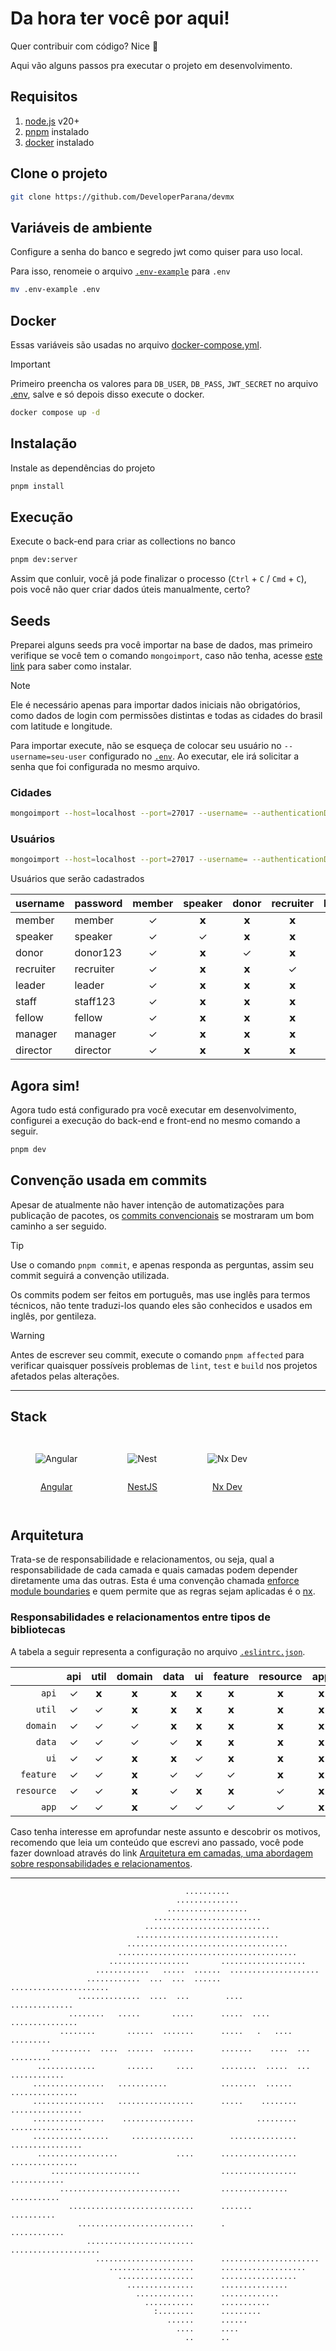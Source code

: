 # Da hora ter você por aqui!

Quer contribuir com código? Nice 🤘

Aqui vão alguns passos pra executar o projeto em desenvolvimento.

## Requisitos

1. [node.js](https://nodejs.org/pt/download) v20+
1. [pnpm](https://pnpm.io/installation) instalado
1. [docker](https://docs.docker.com/engine/install) instalado

## Clone o projeto

```sh
git clone https://github.com/DeveloperParana/devmx
```

## Variáveis de ambiente

Configure a senha do banco e segredo jwt como quiser para uso local.

Para isso, renomeie o arquivo [`.env-example`](./.env-example) para `.env`

```sh
mv .env-example .env
```

## Docker

Essas variáveis são usadas no arquivo [docker-compose.yml](./docker-compose.yml).

> [!IMPORTANT]
> Primeiro preencha os valores para `DB_USER`, `DB_PASS`, `JWT_SECRET` no arquivo [.env](./.env), salve e só depois disso execute o docker.

```sh
docker compose up -d
```

## Instalação

Instale as dependências do projeto

```sh
pnpm install
```

## Execução

Execute o back-end para criar as collections no banco

```sh
pnpm dev:server
```

Assim que conluir, você já pode finalizar o processo (`Ctrl` + `C` / `Cmd` + `C`), pois você não quer criar dados úteis manualmente, certo?

## Seeds

Preparei alguns seeds pra você importar na base de dados, mas primeiro verifique se você tem o comando `mongoimport`, caso não tenha, acesse [este link](https://www.mongodb.com/pt-br/docs/database-tools/installation/installation/#installing-the-database-tools) para saber como instalar.

> [!NOTE]
> Ele é necessário apenas para importar dados iniciais não obrigatórios, como dados de login com permissões distintas e todas as cidades do brasil com latitude e longitude.

Para importar execute, não se esqueça de colocar seu usuário no `--username=seu-user` configurado no [`.env`](./.env). Ao executar, ele irá solicitar a senha que foi configurada no mesmo arquivo.

### Cidades

```sh
mongoimport --host=localhost --port=27017 --username= --authenticationDatabase=admin --db=devparana --collection=citycollections --file=assets/seeds/city-collection.json
```

### Usuários

```sh
mongoimport --host=localhost --port=27017 --username= --authenticationDatabase=admin --db=devparana --collection=accountcollections --file=assets/seeds/account-collection.json
```

Usuários que serão cadastrados

| username  | password  | member | speaker | donor | recruiter | leader | staff | fellow | manager | director |
| --------- | --------- | :----: | :-----: | :---: | :-------: | :----: | :---: | :----: | :-----: | :------: |
| member    | member    |   ✓    |    𝘅    |   𝘅   |     𝘅     |   𝘅    |   𝘅   |   𝘅    |    𝘅    |    𝘅     |
| speaker   | speaker   |   ✓    |    ✓    |   𝘅   |     𝘅     |   𝘅    |   𝘅   |   𝘅    |    𝘅    |    𝘅     |
| donor     | donor123  |   ✓    |    𝘅    |   ✓   |     𝘅     |   𝘅    |   𝘅   |   𝘅    |    𝘅    |    𝘅     |
| recruiter | recruiter |   ✓    |    𝘅    |   𝘅   |     ✓     |   𝘅    |   𝘅   |   𝘅    |    𝘅    |    𝘅     |
| leader    | leader    |   ✓    |    𝘅    |   𝘅   |     𝘅     |   ✓    |   𝘅   |   𝘅    |    𝘅    |    𝘅     |
| staff     | staff123  |   ✓    |    𝘅    |   𝘅   |     𝘅     |   𝘅    |   ✓   |   𝘅    |    𝘅    |    𝘅     |
| fellow    | fellow    |   ✓    |    𝘅    |   𝘅   |     𝘅     |   𝘅    |   𝘅   |   ✓    |    𝘅    |    𝘅     |
| manager   | manager   |   ✓    |    𝘅    |   𝘅   |     𝘅     |   𝘅    |   𝘅   |   𝘅    |    ✓    |    𝘅     |
| director  | director  |   ✓    |    𝘅    |   𝘅   |     𝘅     |   𝘅    |   𝘅   |   𝘅    |    𝘅    |    ✓     |

## Agora sim!

Agora tudo está configurado pra você executar em desenvolvimento, configurei a execução do back-end e front-end no mesmo comando a seguir.

```sh
pnpm dev
```

## Convenção usada em commits

Apesar de atualmente não haver intenção de automatizações para publicação de pacotes, os [commits convencionais](https://conventionalcommits.org/pt-br/v1.0.0) se mostraram um bom caminho a ser seguido.

> [!TIP]
> Use o comando `pnpm commit`, e apenas responda as perguntas, assim seu commit seguirá a convenção utilizada.

Os commits podem ser feitos em português, mas use inglês para termos técnicos, não tente traduzi-los quando eles são conhecidos e usados em inglês, por gentileza.

> [!WARNING]
> Antes de escrever seu commit, execute o comando `pnpm affected` para verificar quaisquer possíveis problemas de `lint`, `test` e `build` nos projetos afetados pelas alterações.

---

## Stack

<section style="display: flex">

<figure style="display: inline-flex; flex-direction: column">

![Angular](./assets/logos/angular.svg)

  <figcaption style="text-align: center">
  
  [Angular](https://angular.dev)
  
  </figcaption>

</figure>

<figure style="display: inline-flex; flex-direction: column">

![Nest](./assets/logos/nestjs.svg)

  <figcaption style="text-align: center">
  
  [NestJS](https://docs.nestjs.com)
  
  </figcaption>

</figure>

<figure style="display: inline-flex; flex-direction: column">

![Nx Dev](./assets/logos/nx-dev.svg)

  <figcaption style="text-align: center">
  
  [Nx Dev](https://nx.dev)
  
  </figcaption>

</figure>

</section>

## Arquitetura

Trata-se de responsabilidade e relacionamentos, ou seja, qual a responsabilidade de cada camada e quais camadas podem depender diretamente uma das outras. Esta é uma convenção chamada [enforce module boundaries](https://nx.dev/features/enforce-module-boundaries#enforce-module-boundaries) e quem permite que as regras sejam aplicadas é o [nx](https://nx.dev).

### Responsabilidades e relacionamentos entre tipos de bibliotecas

A tabela a seguir representa a configuração no arquivo [`.eslintrc.json`](.eslintrc.json).

|            | api | util | domain | data | ui  | feature | resource | app |
| ---------: | :-: | :--: | :----: | :--: | :-: | :-----: | :------: | :-: |
|      `api` |  ✓  |  𝘅   |   𝘅    |  𝘅   |  𝘅  |    𝘅    |    𝘅     |  𝘅  |
|     `util` |  ✓  |  ✓   |   𝘅    |  𝘅   |  𝘅  |    𝘅    |    𝘅     |  𝘅  |
|   `domain` |  ✓  |  ✓   |   ✓    |  𝘅   |  𝘅  |    𝘅    |    𝘅     |  𝘅  |
|     `data` |  ✓  |  ✓   |   ✓    |  ✓   |  𝘅  |    𝘅    |    𝘅     |  𝘅  |
|       `ui` |  ✓  |  ✓   |   𝘅    |  𝘅   |  ✓  |    𝘅    |    𝘅     |  𝘅  |
|  `feature` |  ✓  |  ✓   |   𝘅    |  ✓   |  ✓  |    ✓    |    𝘅     |  𝘅  |
| `resource` |  ✓  |  ✓   |   𝘅    |  ✓   |  𝘅  |    𝘅    |    ✓     |  𝘅  |
|      `app` |  ✓  |  ✓   |   𝘅    |  ✓   |  ✓  |    ✓    |    ✓     |  𝘅  |

Caso tenha interesse em aprofundar neste assunto e descobrir os motivos, recomendo que leia um conteúdo que escrevi ano passado, você pode fazer download através do link [Arquitetura em camadas, uma abordagem sobre responsabilidades e relacionamentos](https://conteudode.dev/pdf/nx).

---

```
                                       ..........
                                     ..............
                                   ..................
                                ........................
                              ............................
                            ................................
                          ....................................
                        ........................................
                      ..................       ...................
                   ............   .....  ......  ....................
                 ............  ...  ...  ......  ......................
               ..............  ....  ...        ....       ..............
             ........   .....       .....      .....  ....  ...............
           ........       ......  .......      .....   .   ....     .........
         .........  ....  ......  .......      .......    ....  ...   .........
      .............       ......     ....      ........  .....  ...   ............
     ................   ...........            ........  ......     ...............
     ................   .................      .....    ........   ................
     ................    ................              .........   ................
     .................     ..............        ...............   ................
      ..................             ....      .................   ...............
         ....................                  .................   ............
           ...........................         ...............    ...........
             ............................      .......           ..........
               ..........................      .             ............
                 ........................          ....................
                   ......................      ......................
                      ...................      ...................
                        .................      .................
                          ...............      ...............
                            .............      .............
                              ...........      ...........
                                :........      .........
                                   ......      ......
                                     ....      ....
                                       ..      ..
```
